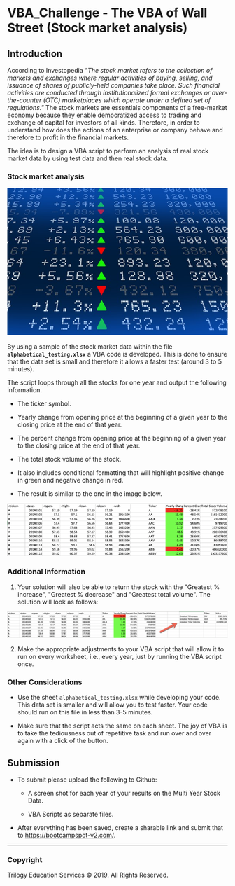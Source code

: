 # VBA_Challenge - The VBA of Wall Street (Stock market analysis)

## Introduction

According to Investopedia *"The stock market refers to the collection of markets and exchanges where regular activities of buying, selling, and issuance of shares of publicly-held companies take place. Such financial activities are conducted through institutionalized formal exchanges or over-the-counter (OTC) marketplaces which operate under a defined set of regulations."*  The stock markets are essentials components of a free-market economy because they enable democratized access to trading and exchange of capital for investors of all kinds. Therefore, in order to understand how does the actions of an enterprise or company behave and therefore to profit in the financial markets.

The idea is to design a VBA script to perform an analysis of real stock market data by using test data and then real stock data.

### Stock market analysis

![stock Market](Images/stockmarket.jpg)

By using a sample of the stock market data within the file **`alphabetical_testing.xlsx`** a VBA code is developed. This is done to ensure that the data set is small and therefore it allows a faster test (around 3 to 5 minutes). 

The script loops through all the stocks for one year and output the following information.

* The ticker symbol.

* Yearly change from opening price at the beginning of a given year to the closing price at the end of that year.

* The percent change from opening price at the beginning of a given year to the closing price at the end of that year.

* The total stock volume of the stock.

* It also includes conditional formatting that will highlight positive change in green and negative change in red.

* The result is similar to the one in the image below.

![moderate_solution](Images/moderate_solution.png)

### Additional Information

1. Your solution will also be able to return the stock with the "Greatest % increase", "Greatest % decrease" and "Greatest total volume". The solution will look as follows:

![hard_solution](Images/hard_solution.png)

2. Make the appropriate adjustments to your VBA script that will allow it to run on every worksheet, i.e., every year, just by running the VBA script once.

### Other Considerations

* Use the sheet `alphabetical_testing.xlsx` while developing your code. This data set is smaller and will allow you to test faster. Your code should run on this file in less than 3-5 minutes.

* Make sure that the script acts the same on each sheet. The joy of VBA is to take the tediousness out of repetitive task and run over and over again with a click of the button.

## Submission

* To submit please upload the following to Github:

  * A screen shot for each year of your results on the Multi Year Stock Data.

  * VBA Scripts as separate files.

* After everything has been saved, create a sharable link and submit that to <https://bootcampspot-v2.com/>.

- - -

### Copyright

Trilogy Education Services © 2019. All Rights Reserved.

